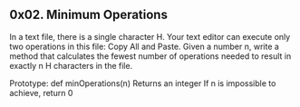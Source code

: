 ## 0x02. Minimum Operations
In a text file, there is a single character H. Your text editor can execute only two operations in this file: Copy All and Paste. Given a number n, write a method that calculates the fewest number of operations needed to result in exactly n H characters in the file.

Prototype: def minOperations(n)
Returns an integer
If n is impossible to achieve, return 0
